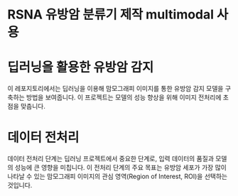 # RSNA 유방암 분류기 제작 multimodal 사용 

# 딥러닝을 활용한 유방암 감지
이 레포지토리에서는 딥러닝을 이용해 맘모그래피 이미지를 통한 유방암 감지 모델을 구축하는 방법을 보여줍니다. 
이 프로젝트는 모델의 성능 향상을 위해 이미지 전처리에 초점을 맞춥니다.

# 데이터 전처리
데이터 전처리 단계는 딥러닝 프로젝트에서 중요한 단계로, 입력 데이터의 품질과 모델의 성능에 큰 영향을 미칩니다. 
이 전처리 단계의 주요 목표는 유방암 세포가 가장 많이 나타날 수 있는 맘모그래피 이미지의 관심 영역(Region of Interest, ROI)을 선택하는 것입니다.

